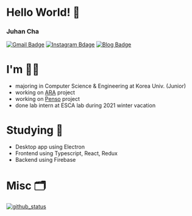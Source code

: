 # Hello World! 👋

### Juhan Cha
[![Gmail Badge](https://img.shields.io/badge/-Gmail-d14836?style=flat-square&logo=Gmail&logoColor=white&link=mailto:hanchaa@gmail.com)](mailto:hanchaa@gmail.com)
[![Instagram Bdage](https://img.shields.io/badge/instagram-e4405f?style=flat-square&logo=instagram&logoColor=white&link=https://www.instagram.com/juhan_dev/)](https://www.instagram.com/juhan_dev)
[![Blog Badge](https://img.shields.io/badge/Blog-black?style=falt-suqre&logo=github&logoColor=white&link=https://github.io/hanchaa)](https://github.io/hanchaa)

# I'm 🙋‍♂️
- majoring in Computer Science & Engineering at Korea Univ. (Junior)
- working on [ARA](https://github.com/ARA-developer/ARA) project
- working on [Penso](https://github.com/PensoTeam) project
- done lab intern at ESCA lab during 2021 winter vacation

# Studying 📖
- Desktop app using Electron
- Frontend using Typescript, React, Redux
- Backend using Firebase

# Misc 🗂
[![github_status](https://github-readme-stats.vercel.app/api?username=hanchaa&show_icons=true)](https://github.com/hanchaa)
